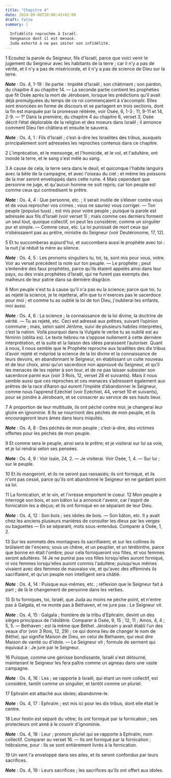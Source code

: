 ```yaml
---
title: "Chapitre 4"
date: 2024-09-06T20:00:43+02:00
draft: false
summary: |
  
  Infidélité reprochée à Israël.
  Vengeance dont il est menacé.
  Juda exhorté à ne pas imiter son infidélité.
---
```



1 Ecoutez la parole du Seigneur, fils d'Israël, parce que voici venir le jugement du Seigneur avec les habitants de la terre ; car il n'y a pas de vérité, et il n'y a pas de miséricorde, et il n'y a pas de science de Dieu sur la terre.

***Note*** :  Os. 4, 1-19 : IIe partie : Impiété d’Israël ; son châtiment ; son pardon, du chapitre 4 au chapitre 14. ― La seconde partie contient les prophéties que fit Osée après la mort de Jéroboam, lorsque les prédictions qu’il avait déjà promulguées du temps de ce roi commençaient à s’accomplir. Elles sont énoncées en forme de discours et se partagent en trois sections, dont la fin est marquée par la promesse réitérée, voir Osée, 6, 1-3 ; 11, 9-11 et 14, 2-9. ― 1° Dans la première, du chapitre 4 au chapitre 6, verset 3, Osée décrit l’état déplorable de la religion et des moeurs dans Israël ; il annonce comment Dieu l’en châtiera et ensuite le sauvera.

***Note*** :  Os. 4, 1 : Fils d’Israël ; c’est-à-dire les Israélites des tribus, auxquels principalement sont adressées les reproches contenus dans ce chapitre.

2 L'imprécation, et le mensonge, et l'homicide, et le vol, et l'adultère, ont inondé la terre, et le sang s'est mêlé au sang.


3 A cause de cela, la terre sera dans le deuil, et quiconque l'habite languira avec la bête de la campagne, et avec l'oiseau du ciel ; et même les poissons de la mer seront enveloppés dans cette ruine. 4 Mais cependant que personne ne juge, et qu'aucun homme ne soit repris; car ton peuple est comme ceux qui contredisent le prêtre.

***Note*** :  Os. 4, 4 : Que personne, etc. ; il serait inutile de s’élever contre vous et de vous reprocher vos crimes ; vous ne sauriez vous corriger. ― Ton peuple (populus tuus) ; est mis pour votre peuple ; puisque la parole est adressée aux fils d’Israël (voir verset 1) ; mais comme ces derniers forment un seul tout, quoique collectif, on peut les considérer, comme un singulier pur et simple. ― Comme ceux, etc. La loi punissait de mort ceux qui n’obéissaient pas au prêtre, ministre du Seigneur (voir Deutéronome, 17, 12).


5 Et tu succomberas aujourd'hui, et succombera aussi le prophète avec toi : la nuit j'ai réduit ta mère au silence.

***Note*** :  Os. 4, 5 : Les pronoms singuliers tu, toi, ta, sont mis pour vous, votre. Voir au verset précédent la note sur ton peuple. ― Le prophète ; peut s’entendre des faux prophètes, parce qu’ils étaient appelés ainsi dans leur pays, ou des vrais prophètes d’Israël, qui ne furent pas exempts des malheurs de leur patrie dans sa dernière disgrâce.

6 Mon peuple s'est tu à cause qu'il n'a pas eu la science; parce que toi, tu as rejeté la science, je te rejetterai, afin que tu n'exerces pas le sacerdoce pour moi ; et comme tu as oublié la loi de ton Dieu, j'oublierai tes enfants, moi aussi.

***Note*** :  Os. 4, 6 : La science ; la connaissance de la loi divine, la doctrine de vérité. ― Tu as rejeté, etc. Ceci est adressé aux prêtres, suivant l’opinion commune ; mais, selon saint Jérôme, suivi de plusieurs habiles interprètes, c’est la nation. Voilà pourquoi dans la Vulgate le verbe tu as oublié est au féminin (oblita es). Le texte hébreu ne s’oppose nullement à cette dernière interprétation, et la suite et la liaison des idées paraissent l’autoriser. Quant à nous, il nous semble que le Prophète reproche aux Israélites des dix tribus d’avoir rejeté et méprisé la science de la loi divine et la connaissance de leurs devoirs, en abandonnant le Seigneur, en établissant un culte nouveau et de leur choix, ainsi qu’un sacerdoce non approuvé du Seigneur, et qu’il les menaces de les rejeter à son tour, et de ne pas laisser subsister son sacerdoce parmi eux (voir 3 Rois, 12, verset 28 et suivants). Mais il nous semble aussi que ces reproches et ces menaces s’adressent également aux prêtres de la race d’Aaron qui
eurent l’impiété d’abandonner le Seigneur, comme nous l’apprend Ezéchiel (voir Ezéchiel, 44, verset 10 et suivants), pour se joindre à Jéroboam, et se consacrer au service de ses hauts lieux.


7 A proportion de leur multitude, ils ont péché contre moi; je changerai leur gloire en ignominie. 8 Ils se nourriront des péchés de mon peuple, et ils encourageront leurs âmes dans leurs iniquités.

***Note*** :  Os. 4, 8 : Des péchés de mon peuple ; c’est-à-dire, des victimes offertes pour les péchés de mon peuple.

9 Et comme sera le peuple, ainsi sera le prêtre; et je visiterai sur lui sa voie, et je lui rendrai selon ses pensées.

***Note*** :  Os. 4, 9 : Voir Isaïe, 24, 2. ― Je visiterai. Voir Osée, 1, 4. ― Sur lui ; sur le peuple.

10 Et ils mangeront, et ils ne seront pas rassasiés; ils ont forniqué, et ils n'ont pas cessé, parce qu'ils ont abandonné le Seigneur en ne gardant point sa loi.


11 La fornication, et le vin, et l'ivresse emportent le coeur. 12 Mon peuple a interrogé son bois, et son bâton lui a annoncé l'avenir, car l'esprit de fornication les a déçus; et ils ont forniqué en se séparant de leur Dieu.

***Note*** :  Os. 4, 12 : Son bois ; ses idoles de bois. ― Son bâton, etc. Il y avait chez les anciens plusieurs manières de consulter les dieux par les verges ou baguettes ― En se séparant, mots sous-entendus. Comparer à Osée, 1, 2.

13 Sur les sommets des montagnes ils sacrifiaient; et sur les collines ils brûlaient de l'encens; sous un chêne, et un peuplier, et un térébinthe, parce que bonne en était l'ombre; pour cela forniqueront vos filles, et vos femmes seront adultères. 14 Je ne punirai pas vos filles lorsqu'elles auront forniqué, ni vos femmes lorsqu'elles auront commis l'adultère; puisqu'eux mêmes vivaient avec des femmes de mauvaise vie, et qu'avec des efféminés ils sacrifiaient, et qu'un peuple non intelligent sera châtié.

***Note*** :  Os. 4, 14 : Puisque eux-mêmes, etc. ; réflexion que le Seigneur fait à part ; de là le changement de personne dans les verbes.


15 Si tu forniques, toi, Israël, que Juda au moins ne pèche point, et n'entre pas à Galgala, et ne monte pas à Bethaven, et ne jure pas : Le Seigneur vit.

***Note*** :  Os. 4, 15 : Galgala ; frontière de la tribu d’Ephraïm, devint un des sièges principaux de l’idolâtrie. Comparer à Osée, 9, 15 ; 12, 11 ; Amos, 4, 4 ; 5, 5. ― Bethaven ; est la même que Béthel. Jéroboam y avait établi l’un des veaux d’or (voir 3 Rois, 12, 29) ; ce qui donna lieu de changer le nom de Béthel, qui signifie Maison de Dieu, en celui de Bethaven, qui veut dire Maison de vanité ou d’idole. ― Le Seigneur vit ; formule de serment qui équivaut à : Je jure par le Seigneur.

16 Puisque, comme une génisse bondissante, Israël s'est détourné, maintenant le Seigneur les fera paître comme un agneau dans une vaste campagne.

***Note*** :  Os. 4, 16 : Les ; se rapporte à Israël, qui étant un nom collectif, est considéré, tantôt comme un singulier, et tantôt comme un pluriel.

17 Ephraïm est attaché aux idoles; abandonne-le.

***Note*** :  Os. 4, 17 : Ephraïm ; est mis ici pour les dix tribus, dont elle était le centre.

18 Leur festin est séparé du vôtre; ils ont forniqué par la fornication ; ses protecteurs ont aimé à le couvrir d'ignominie.

***Note*** :  Os. 4, 18 : Leur ; pronom pluriel qui se rapporte à Ephraïm, nom collectif. Comparer au verset 16. ― Ils ont forniqué par la fornication ; hébraïsme, pour : Ils se sont entièrement livrés à la fornication.

19 Un vent l'a enveloppé dans ses ailes, et ils seront confondus par leurs sacrifices.

***Note*** :  Os. 4, 19 : Leurs sacrifices ; les sacrifices qu’ils ont offert aux idoles.

